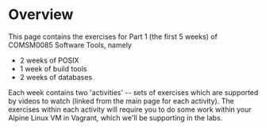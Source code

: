 # Overview

This page contains the exercises for Part 1 (the first 5 weeks) of COMSM0085 Software Tools, namely

  - 2 weeks of POSIX
  - 1 week of build tools
  - 2 weeks of databases

Each week contains two 'activities' -- sets of exercises which are supported
by videos to watch (linked from the main page for each activity). The exercises
within each activity will require you to do some work within your Alpine Linux
VM in Vagrant, which we'll be supporting in the labs. 

